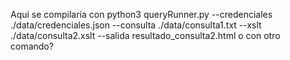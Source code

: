 Aqui se compilaría con python3 queryRunner.py --credenciales ./data/credenciales.json --consulta ./data/consulta1.txt --xslt ./data/consulta2.xslt --salida resultado_consulta2.html 
o con otro comando?